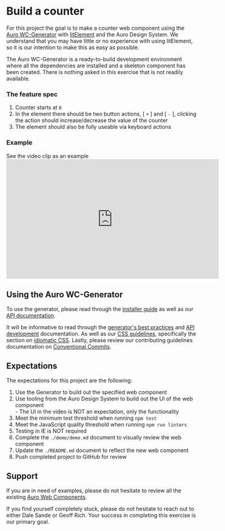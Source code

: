 # Build a counter

For this project the goal is to make a counter web component using the [Auro WC-Generator](/getting-started/developers/generator/install) with [litElement](https://lit-element.polymer-project.org/) and the Auro Design System. We understand that you may have little or no experience with using litElement, so it is our intention to make this as easy as possible.

The Auro WC-Generator is a ready-to-build development environment where all the dependencies are installed and a skeleton component has been created. There is nothing asked in this exercise that is not readily available.

### The feature spec

1. Counter starts at `0`
1. In the element there should be two button actions, \[ `+` \] and \[ `-` \], clicking the action should increase/decrease the value of the counter
1. The element should also be fully useable via keyboard actions

### Example

<auro-accordion noProfile lowProfile justifyLeft>
<span slot="trigger">See the video clip as an example</span>
<iframe
  width="560"
  height="315"
  src="https://coryrylan.com/assets/video/posts/2018-08-28-introduction-to-web-components/example-web-component.mp4"
  frameborder="0"
  allow="accelerometer; clipboard-write; encrypted-media; gyroscope;"
  allowfullscreen>
</iframe>
</auro-accordion>

## Using the Auro WC-Generator

To use the generator, please read through the [installer guide](/generator/install) as well as our [API documentation](/generator/api).

It will be informative to read through the [generator's best practices](/generator/best-practice) and [API development](/generator/define-api) documentation. As well as our [CSS guidelines](/css/conventions), specifically the section on [idiomatic CSS](/css/idiomatic-css). Lastly, please review our contributing guidelines documentation on [Conventional Commits](https://auro.alaskaair.com/contributing#:~:text=the%20outlined%20steps.-,Conventional%20Commits,-This%20project%20utilizes).

## Expectations

The expectations for this project are the following:

1. Use the Generator to build out the specified web component
1. Use tooling from the Auro Design System to build out the UI of the web component<br>
  \- The UI in the video is NOT an expectation, only the functionality<br>
1. Meet the minimum test threshold when running `npm test`
1. Meet the JavaScript quality threshold when running `npm run linters`
1. Testing in IE is NOT required
1. Complete the `./demo/demo.md` document to visually review the web component
1. Update the `./README.md` document to reflect the new web component
1. Push completed project to GitHub for review

## Support

If you are in need of examples, please do not hesitate to review all the existing [Auro Web Components](https://auro.alaskaair.com/component-status).

If you find yourself completely stuck, please do not hesitate to reach out to either Dale Sande or Geoff Rich. Your success in completing this exercise is our primary goal.
